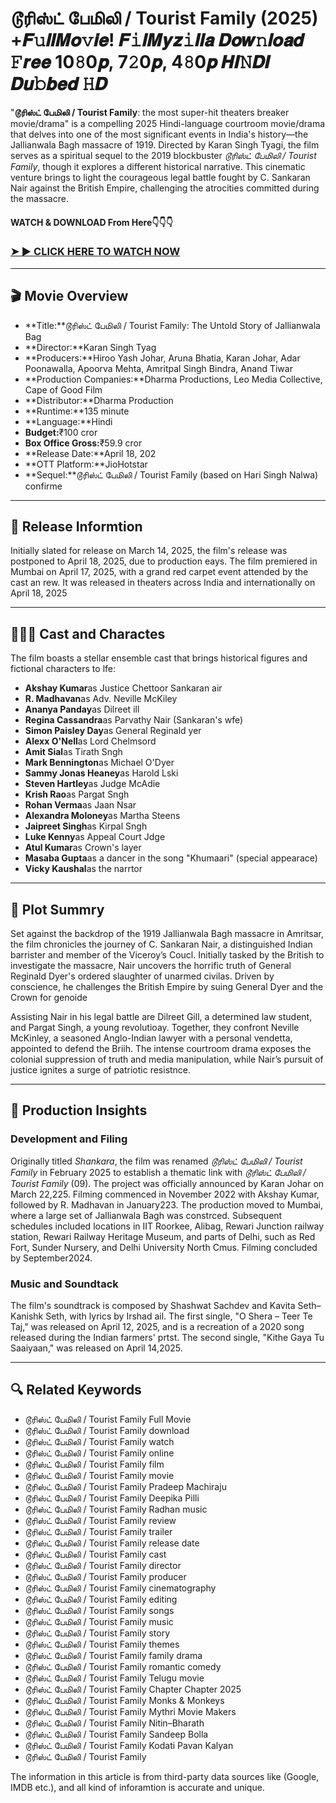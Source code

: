 # டூரிஸ்ட் பேமிலி / Tourist Family (2025) +𝑭𝚞𝒍𝒍𝑴𝒐𝚟𝒊𝒆! 𝑭𝚒𝒍𝑴𝒚𝒛𝚒𝒍𝒍𝒂 𝑫𝒐𝒘𝚗𝒍𝒐𝒂𝒅 𝙵𝒓𝒆𝒆 10𝟾0𝒑, 7𝟸0𝒑, 4𝟾0𝒑 𝑯𝑰𝙽𝑫𝑰 𝑫𝒖𝚋𝒃𝒆𝒅 𝙷𝑫

"**டூரிஸ்ட் பேமிலி / Tourist Family**: the most super-hit theaters breaker movie/drama" is a compelling 2025 Hindi-language courtroom movie/drama that delves into one of the most significant events in India's history—the Jallianwala Bagh massacre of 1919. Directed by Karan Singh Tyagi, the film serves as a spiritual sequel to the 2019 blockbuster *டூரிஸ்ட் பேமிலி / Tourist Family*, though it explores a different historical narrative. This cinematic venture brings to light the courageous legal battle fought by C. Sankaran Nair against the British Empire, challenging the atrocities committed during the massacre.

#### WATCH & DOWNLOAD From Here👇👇👇

### <a href="https://t.co/CA4BkySlaV" rel="nofollow">➤ ► CLICK HERE TO WATCH NOW</a>

---

## 🎬 Movie Overview

- **Title:**டூரிஸ்ட் பேமிலி / Tourist Family: The Untold Story of Jallianwala Bag  
- **Director:**Karan Singh Tyag  
- **Producers:**Hiroo Yash Johar, Aruna Bhatia, Karan Johar, Adar Poonawalla, Apoorva Mehta, Amritpal Singh Bindra, Anand Tiwar  
- **Production Companies:**Dharma Productions, Leo Media Collective, Cape of Good Film  
- **Distributor:**Dharma Production  
- **Runtime:**135 minute  
- **Language:**Hindi  
- **Budget:**₹100 cror  
- **Box Office Gross:**₹59.9 cror  
- **Release Date:**April 18, 202  
- **OTT Platform:**JioHotstar  
- **Sequel:**டூரிஸ்ட் பேமிலி / Tourist Family (based on Hari Singh Nalwa) confirme

---

## 📅 Release Informtion

Initially slated for release on March 14, 2025, the film's release was postponed to April 18, 2025, due to production eays. The film premiered in Mumbai on April 17, 2025, with a grand red carpet event attended by the cast an rew. It was released in theaters across India and internationally on April 18, 2025 

---

## 🧑‍🤝‍🧑 Cast and Charactes

The film boasts a stellar ensemble cast that brings historical figures and fictional characters to lfe:

- **Akshay Kumar**as Justice Chettoor Sankaran air  
- **R. Madhavan**as Adv. Neville McKiley  
- **Ananya Panday**as Dilreet ill  
- **Regina Cassandra**as Parvathy Nair (Sankaran's wfe)  
- **Simon Paisley Day**as General Reginald yer  
- **Alexx O'Nell**as Lord Chelmsord  
- **Amit Sial**as Tirath Sngh  
- **Mark Bennington**as Michael O'Dyer  
- **Sammy Jonas Heaney**as Harold Lski  
- **Steven Hartley**as Judge McAdie  
- **Krish Rao**as Pargat Sngh  
- **Rohan Verma**as Jaan Nsar  
- **Alexandra Moloney**as Martha Steens  
- **Jaipreet Singh**as Kirpal Sngh  
- **Luke Kenny**as Appeal Court Jdge  
- **Atul Kumar**as Crown's layer  
- **Masaba Gupta**as a dancer in the song "Khumaari" (special appearace)  
- **Vicky Kaushal**as the narrtor

---

## 📖 Plot Summry

Set against the backdrop of the 1919 Jallianwala Bagh massacre in Amritsar, the film chronicles the journey of C. Sankaran Nair, a distinguished Indian barrister and member of the Viceroy’s Coucl. Initially tasked by the British to investigate the massacre, Nair uncovers the horrific truth of General Reginald Dyer's ordered slaughter of unarmed civilas. Driven by conscience, he challenges the British Empire by suing General Dyer and the Crown for genoide

Assisting Nair in his legal battle are Dilreet Gill, a determined law student, and Pargat Singh, a young revolutioay. Together, they confront Neville McKinley, a seasoned Anglo-Indian lawyer with a personal vendetta, appointed to defend the Briih. The intense courtroom drama exposes the colonial suppression of truth and media manipulation, while Nair’s pursuit of justice ignites a surge of patriotic resistnce.

---

## 🎥 Production Insights

### Development and Filing

Originally titled *Shankara*, the film was renamed *டூரிஸ்ட் பேமிலி / Tourist Family* in February 2025 to establish a thematic link with *டூரிஸ்ட் பேமிலி / Tourist Family* (09). The project was officially announced by Karan Johar on March 22,225. Filming commenced in November 2022 with Akshay Kumar, followed by R. Madhavan in January223. The production moved to Mumbai, where a large set of Jallianwala Bagh was constrced. Subsequent schedules included locations in IIT Roorkee, Alibag, Rewari Junction railway station, Rewari Railway Heritage Museum, and parts of Delhi, such as Red Fort, Sunder Nursery, and Delhi University North Cmus. Filming concluded by September2024.

### Music and Soundtack

The film's soundtrack is composed by Shashwat Sachdev and Kavita Seth–Kanishk Seth, with lyrics by Irshad ail. The first single, "O Shera – Teer Te Taj," was released on April 12, 2025, and is a recreation of a 2020 song released during the Indian farmers' prtst. The second single, "Kithe Gaya Tu Saaiyaan," was released on April 14,2025.

---

## 🔍 Related Keywords

- டூரிஸ்ட் பேமிலி / Tourist Family Full Movie  
- டூரிஸ்ட் பேமிலி / Tourist Family download  
- டூரிஸ்ட் பேமிலி / Tourist Family watch  
- டூரிஸ்ட் பேமிலி / Tourist Family online  
- டூரிஸ்ட் பேமிலி / Tourist Family film  
- டூரிஸ்ட் பேமிலி / Tourist Family movie  
- டூரிஸ்ட் பேமிலி / Tourist Family Pradeep Machiraju  
- டூரிஸ்ட் பேமிலி / Tourist Family Deepika Pilli  
- டூரிஸ்ட் பேமிலி / Tourist Family Radhan music  
- டூரிஸ்ட் பேமிலி / Tourist Family review  
- டூரிஸ்ட் பேமிலி / Tourist Family trailer  
- டூரிஸ்ட் பேமிலி / Tourist Family release date  
- டூரிஸ்ட் பேமிலி / Tourist Family cast  
- டூரிஸ்ட் பேமிலி / Tourist Family director  
- டூரிஸ்ட் பேமிலி / Tourist Family producer  
- டூரிஸ்ட் பேமிலி / Tourist Family cinematography  
- டூரிஸ்ட் பேமிலி / Tourist Family editing  
- டூரிஸ்ட் பேமிலி / Tourist Family songs  
- டூரிஸ்ட் பேமிலி / Tourist Family music  
- டூரிஸ்ட் பேமிலி / Tourist Family story  
- டூரிஸ்ட் பேமிலி / Tourist Family themes  
- டூரிஸ்ட் பேமிலி / Tourist Family family drama  
- டூரிஸ்ட் பேமிலி / Tourist Family romantic comedy  
- டூரிஸ்ட் பேமிலி / Tourist Family Telugu movie  
- டூரிஸ்ட் பேமிலி / Tourist Family Chapter Chapter 2025  
- டூரிஸ்ட் பேமிலி / Tourist Family Monks & Monkeys  
- டூரிஸ்ட் பேமிலி / Tourist Family Mythri Movie Makers  
- டூரிஸ்ட் பேமிலி / Tourist Family Nitin–Bharath  
- டூரிஸ்ட் பேமிலி / Tourist Family Sandeep Bolla  
- டூரிஸ்ட் பேமிலி / Tourist Family Kodati Pavan Kalyan  
- டூரிஸ்ட் பேமிலி / Tourist Family

<p>The information in this article is from third-party data sources like (Google, IMDB etc.), and all kind of inforamtion is accurate and unique.</p>
